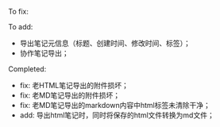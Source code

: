 To fix:

To add:
- 导出笔记元信息（标题、创建时间、修改时间、标签）；
- 协作笔记导出；

Completed:
- fix: 老HTML笔记导出的附件损坏；
- fix: 老MD笔记导出的附件损坏；
- fix: 老MD笔记导出的markdown内容中html标签未清除干净；
- add: 导出html笔记时，同时将保存的html文件转换为md文件；
